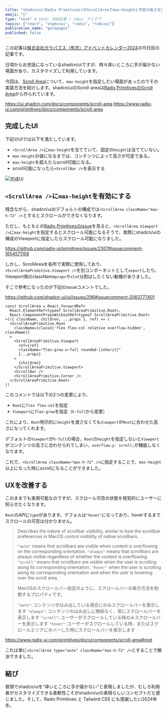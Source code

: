 ```yaml
---
title: "shadcn/ui(Radix Primitives)のScrollAreaでmax-heightと可変の高さを設定する"
emoji: "🦒"
type: "tech" # tech: 技術記事 / idea: アイデア
topics: ["react", "shadcnui", "radix", "radixui"]
publication_name: "galapagos"
published: false
---
```


この記事は[株式会社ガラパゴス（有志）アドベントカレンダー2024](https://zenn.dev/galapagos/articles/bb5713c3a5d147)の15日目の記事です。

日頃からお世話になっているshadcn/uiですが、時々痒いところに手が届かない場面があり、カスタマイズして利用しています。

今回は、[Scroll Area](https://ui.shadcn.com/docs/components/scroll-area)について、`max-height`を指定したい場面があったのでその実装方法を紹介します。shadcn/uiのScroll-areaは[Radix PrimitivesのScroll Area](https://www.radix-ui.com/primitives/docs/components/scroll-area)から作られています。

https://ui.shadcn.com/docs/components/scroll-area
https://www.radix-ui.com/primitives/docs/components/scroll-area

## 完成したUI

下記のUIでは以下を満たしています。

- `<ScrollArea />`に`max-height`を当てていて、固定の`height`は当てていない。
- `max-height`の値になるまでは、コンテンツによって高さが可変である。
- `max-height`を超えたらscroll可能になる。
- scroll可能になったら`<ScrollBar />`を表示する

![完成UI](https://storage.googleapis.com/zenn-user-upload/1864d3ec4968-20241213.gif)

## `<ScrollArea />`に`max-height`を有効にする

残念ながら、shadcn/uiのデフォルトの構成では`<ScrollArea className="max-h-72" />`とするとスクロールができなくなります。

ただし、もともとの[Radix Primitivesのissue](https://github.com/radix-ui/primitives/issues/2307#issuecomment-1654571158)を見ると、`<ScrollArea.Viewport />`に`max-height`を指定するとスクロール可能になるそうで、実際にshadcn/uiの構成のViewportに指定したらスクロール可能になりました。

https://github.com/radix-ui/primitives/issues/2307#issuecomment-1654571158

しかし、ScrollAreaを各所で実際に使用しており、`<ScrollAreaPrimitive.Viewport />`を別コンポーネントとして`export`したり、Viewport用のclassName`props`や`slot`分割はしたくない動機がありました。

そこで参考になったのが下記のissueコメントでした。

https://github.com/shadcn-ui/ui/issues/296#issuecomment-2063777401

```tsx
const ScrollArea = React.forwardRef<
  React.ElementRef<typeof ScrollAreaPrimitive.Root>,
  React.ComponentPropsWithoutRef<typeof ScrollAreaPrimitive.Root>
>(({ className, children, ...props }, ref) => (
  <ScrollAreaPrimitive.Root
    className={classX('flex flex-col relative overflow-hidden', className)}
  >
    <ScrollAreaPrimitive.Viewport
      ref={ref}
      className="flex-grow w-full rounded-[inherit]"
      {...props}
    >
      {children}
    </ScrollAreaPrimitive.Viewport>
    <ScrollBar />
    <ScrollAreaPrimitive.Corner />
  </ScrollAreaPrimitive.Root>
))
```

このコメントでは以下の2つの変更により、

- `Root`に`flex flex-col`を指定
- `Viewport`に`flex-grow`を指定（`h-full`から変更）

これにより、`Root`明示的に`height`を渡さなくても`Viewport`が`Root`に合わせた高さになってくれます。

デフォルトの`Viewport`が`h-full`の場合、`Root`の`height`を指定しないと`Viewport`がコンテンツの高さに合わせられてしまい、`overflow-y: scroll;`が機能しなくなります。

これで、`<ScrollArea className="max-h-72" />`に指定することで、`max-height`以上になった時にscrollになることができました。

## UXを改善する

このままでも実用可能なのですが、スクロール可否の状態を視覚的にユーザーに知らせたくなります。

`Root`のAPIに`type`があります。デフォルは`"hover"`になっており、hoverするまでスクロールの可否は分かりません。

> Describes the nature of scrollbar visibility, similar to how the scrollbar preferences in MacOS control visibility of native scrollbars.
> 
> `"auto"` means that scrollbars are visible when content is overflowing on the corresponding orientation.
> `"always"` means that scrollbars are always visible regardless of whether the content is overflowing.
> `"scroll"` means that scrollbars are visible when the user is scrolling along its corresponding orientation.
> `"hover"` when the user is scrolling along its corresponding orientation and when the user is hovering over the scroll area.
> 
> MacOSのスクロールバー設定のように、スクロールバーの表示方法を制御するプロパティです。
> 
> `"auto"`: コンテンツがはみ出している場合にのみスクロールバーを表示します
> `"always"`: コンテンツのはみ出しに関係なく、常にスクロールバーを表示します
> `"scroll"`: ユーザーがスクロールしている時のみスクロールバーを表示します
> `"hover"`: ユーザーがスクロールしている時、またはスクロールエリアにホバーした時にスクロールバーを表示します

https://www.radix-ui.com/primitives/docs/components/scroll-area#root

これは単に`<ScrollArea type="auto" className="max-h-72" />`とすることで解決できました。

## 結び

冒頭でshadcn/uiを"痒いところに手が届かない"と表現しましたが、むしろ利用者がカスタマイズできる柔軟性こそがshadcn/uiの素晴らしいコンセプトだと感じました。そして、Radix Primitives と Tailwind CSS にも感謝したい2024年冬。
